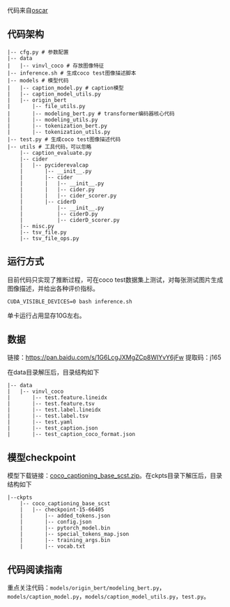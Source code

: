 代码来自[oscar](https://github.com/microsoft/Oscar)

## 代码架构

```shell
|-- cfg.py # 参数配置
|-- data
|   |-- vinvl_coco # 存放图像特征
|-- inference.sh # 生成coco test图像描述脚本
|-- models # 模型代码
|   |-- caption_model.py # caption模型
|   |-- caption_model_utils.py
|   |-- origin_bert 
|       |-- file_utils.py
|       |-- modeling_bert.py # transformer编码器核心代码
|       |-- modeling_utils.py
|       |-- tokenization_bert.py
|       |-- tokenization_utils.py
|-- test.py # 生成coco test图像描述代码
|-- utils # 工具代码，可以忽略
    |-- caption_evaluate.py
    |-- cider
    |   |-- pyciderevalcap
    |       |-- __init__.py
    |       |-- cider
    |       |   |-- __init__.py
    |       |   |-- cider.py
    |       |   |-- cider_scorer.py
    |       |-- ciderD
    |           |-- __init__.py
    |           |-- ciderD.py
    |           |-- ciderD_scorer.py
    |-- misc.py
    |-- tsv_file.py
    |-- tsv_file_ops.py

```

## 运行方式

目前代码只实现了推断过程，可在coco test数据集上测试，对每张测试图片生成图像描述，并给出各种评价指标。

```shell
CUDA_VISIBLE_DEVICES=0 bash inference.sh
```

单卡运行占用显存10G左右。

## 数据

链接：https://pan.baidu.com/s/1G6LcgJXMgZCp8WIYvY6jFw 
提取码：j165

在data目录解压后，目录结构如下

```shell
|-- data
|   |-- vinvl_coco
|       |-- test.feature.lineidx
|       |-- test.feature.tsv
|       |-- test.label.lineidx
|       |-- test.label.tsv
|       |-- test.yaml
|       |-- test_caption.json
|       |-- test_caption_coco_format.json
```

## 模型checkpoint

模型下载链接：[coco_captioning_base_scst.zip](https://biglmdiag.blob.core.windows.net/vinvl/model_ckpts/image_captioning/coco_captioning_base_scst.zip)。在ckpts目录下解压后，目录结构如下

```shell
|--ckpts
	|-- coco_captioning_base_scst
	|   |-- checkpoint-15-66405
	|       |-- added_tokens.json
	|       |-- config.json
	|       |-- pytorch_model.bin
	|       |-- special_tokens_map.json
	|       |-- training_args.bin
	|       |-- vocab.txt
```

## 代码阅读指南

重点关注代码：`models/origin_bert/modeling_bert.py`，`models/caption_model.py`，`models/caption_model_utils.py`，`test.py`。